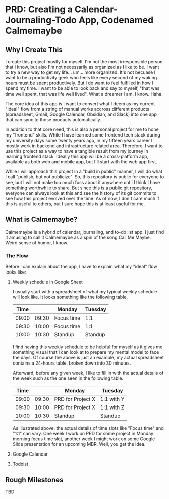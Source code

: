 # PRD: Creating a Calendar-Journaling-Todo App, Codenamed Calmemaybe

## Why I Create This

I create this project mostly for myself. I'm not the most irresponsible person that I know, but also I'm not necessarily as organized as I like to be. I want to try a new way to get my life... um... more organized. It's not becuase I want to be a productivity geek who feels like every second of my waking hours must be spent productively. But I do want to feel fulfilled in how I spend my time. I want to be able to look back and say to myself, "that was time well spent, that was life well lived". What a dreamer I am. I know. Haha.

The core idea of this app is I want to convert what I deem as my current "ideal" flow from a string of manual works accross different products (spreadsheet, Gmail, Google Calendar, Obsidian, and Slack) into one app that can sync to those products automatically.

In addition to that core need, this is also a personal project for me to hone my "frontend" skills. While I have learned some frontend tech stack during my university days some twenty years ago, in my fifteen years career I mostly work in backend and infrastructure related area. Therefore, I want to use this project as a way to have a tangible result from my journey in learning frontend stack. Ideally this app will be a cross-platform app, available as both web and mobile app, but I'll start with the web app first.

While I will approach this project in a "build in public" manner, I will do what I call "publish, but not publicize". So, this repository is public for everyone to see, but I will not make too much fuss about it anywhere until I think I have something worthwhile to share. But since this is a public git repository, everyone can always look at this and see the history of its git commits to see how this project evolved over the time. As of now, I don't care much if this is useful to others, but I sure hope this is at least useful for me.

## What is Calmemaybe?

Calmemaybe is a hybrid of calendar, journaling, and to-do list app. I just find it amusing to call it Calmemaybe as a spin of the song Call Me Maybe. Weird sense of humor, I know.

### The Flow

Before I can explain about the app, I have to explain what my "ideal" flow looks like:

1. Weekly schedule in Google Sheet

    I usually start with a spreadsheet of what my typical weekly schedule will look like. It looks something like the following table.

    | Time  |       | Monday     | Tuesday |
    |-------|-------|------------|---------|
    | 09:00 | 09:30 | Focus time | 1:1     |
    | 09:30 | 10:00 | Focus time | 1:1     |
    | 10:00 | 10:30 | Standup    | Standup |

    I find having this weekly schedule to be helpful for myself as it gives me something visual that I can look at to prepare my mental model to face the days. Of course the above is just an example, my actual spreadsheet contains a 24-hours table, broken down into 30 minutes.

    Afterward, before any given week, I like to fill in with the actual details of the week such as the one seen in the following table.

    | Time  |       | Monday            | Tuesday    |
    |-------|-------|-------------------|------------|
    | 09:00 | 09:30 | PRD for Project X | 1:1 with Y |
    | 09:30 | 10:00 | PRD for Project X | 1:1 with Z |
    | 10:00 | 10:30 | Standup           | Standup    |

    As illustrated above, the actual details of time slots like "Focus time" and "1:1" can vary. One week I work on PRD for some project in Monday morning focus time slot, another week I might work on some Google Slide presentation for an upcoming MBR. Well, you get the idea.

2. Google Calendar
3. Todoist

## Rough Milestones

TBD
